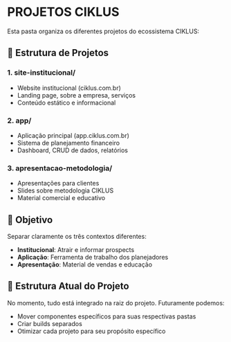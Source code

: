 # PROJETOS CIKLUS

Esta pasta organiza os diferentes projetos do ecossistema CIKLUS:

## 📁 Estrutura de Projetos

### 1. **site-institucional/** 
- Website institucional (ciklus.com.br)
- Landing page, sobre a empresa, serviços
- Conteúdo estático e informacional

### 2. **app/**
- Aplicação principal (app.ciklus.com.br)
- Sistema de planejamento financeiro
- Dashboard, CRUD de dados, relatórios

### 3. **apresentacao-metodologia/**
- Apresentações para clientes
- Slides sobre metodologia CIKLUS
- Material comercial e educativo

## 🎯 Objetivo

Separar claramente os três contextos diferentes:
- **Institucional**: Atrair e informar prospects
- **Aplicação**: Ferramenta de trabalho dos planejadores
- **Apresentação**: Material de vendas e educação

## 📂 Estrutura Atual do Projeto

No momento, tudo está integrado na raiz do projeto. Futuramente podemos:
- Mover componentes específicos para suas respectivas pastas
- Criar builds separados
- Otimizar cada projeto para seu propósito específico
